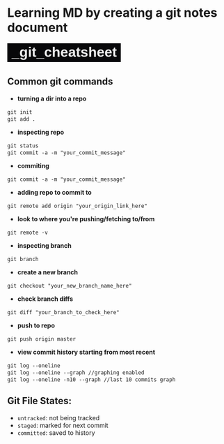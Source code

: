 # Learning MD by creating a git notes document
![img place](/imgs/repo_header_img.png)


## Common git commands
- **turning a dir into a repo**
```
git init
git add .
```
- **inspecting repo**
```
git status
git commit -a -m "your_commit_message"
```
- **commiting**
```
git commit -a -m "your_commit_message"
```
- **adding repo to commit to**
```
git remote add origin "your_origin_link_here"
```
- **look to where you're pushing/fetching to/from**
```
git remote -v
```
- **inspecting branch**
```
git branch
```
- **create a new branch**
```
git checkout "your_new_branch_name_here"
```
- **check branch diffs**
```
git diff "your_branch_to_check_here"
```
- **push to repo**
```
git push origin master
```
- **view commit history starting from most recent**
```
git log --oneline
git log --oneline --graph //graphing enabled
git log --oneline -n10 --graph //last 10 commits graph
```

## Git File States:
- `untracked`: not being tracked
- `staged`: marked for next commit
- `committed`: saved to history
